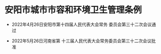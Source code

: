 # 安阳市城市市容和环境卫生管理条例

- 2022年4月26日安阳市第十四届人民代表大会常务
  委员会第三十二次会议通过

- 2022年5月26日河南省第
  十三届人民代表大会常务委员会第三十二次会议批准

<!-- INFO END -->
